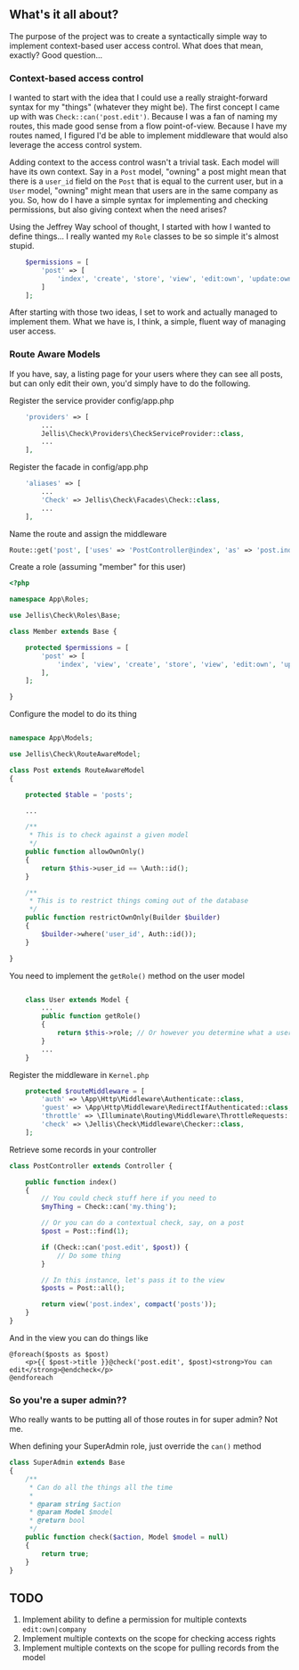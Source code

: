 ## What's it all about?

The purpose of the project was to create a syntactically simple way to implement context-based user access control. What does that mean, exactly? Good question...

### Context-based access control

I wanted to start with the idea that I could use a really straight-forward syntax for my "things" (whatever they might be). The first concept I came up with was `Check::can('post.edit')`. Because I was a fan of naming my routes, this made good sense from a flow point-of-view. Because I have my routes named, I figured I'd be able to implement middleware that would also leverage the access control system.

Adding context to the access control wasn't a trivial task. Each model will have its own context. Say in a `Post` model, "owning" a post might mean that there is a `user_id` field on the `Post` that is equal to the current user, but in a `User` model, "owning" might mean that users are in the same company as you. So, how do I have a simple syntax for implementing and checking permissions, but also giving context when the need arises?

Using the Jeffrey Way school of thought, I started with how I wanted to define things... I really wanted my `Role` classes to be so simple it's almost stupid.

```php
    $permissions = [
        'post' => [
            'index', 'create', 'store', 'view', 'edit:own', 'update:own',
        ]
    ];
```

After starting with those two ideas, I set to work and actually managed to implement them. What we have is, I think, a simple, fluent way of managing user access.

### Route Aware Models

If you have, say, a listing page for your users where they can see all posts, but can only edit their own, you'd simply have to do the following.

Register the service provider config/app.php
```php
    'providers' => [
        ...
        Jellis\Check\Providers\CheckServiceProvider::class,
        ...
    ],
```

Register the facade in config/app.php
```php
    'aliases' => [
        ...
        'Check' => Jellis\Check\Facades\Check::class,
        ...
    ],
```

Name the route and assign the middleware
```php
Route::get('post', ['uses' => 'PostController@index', 'as' => 'post.index', 'middleware' => 'check']);
```

Create a role (assuming "member" for this user)
```php
<?php

namespace App\Roles;

use Jellis\Check\Roles\Base;

class Member extends Base {

    protected $permissions = [
        'post' => [
            'index', 'view', 'create', 'store', 'view', 'edit:own', 'update:own',
        ],
    ];

}
```

Configure the model to do its thing
```php

namespace App\Models;

use Jellis\Check\RouteAwareModel;

class Post extends RouteAwareModel
{

    protected $table = 'posts';

    ...

    /**
     * This is to check against a given model
     */
    public function allowOwnOnly()
    {
        return $this->user_id == \Auth::id();
    }

    /**
     * This is to restrict things coming out of the database
     */
    public function restrictOwnOnly(Builder $builder)
    {
        $builder->where('user_id', Auth::id());
    }

}
```

You need to implement the `getRole()` method on the user model
```php

    class User extends Model {
        ...
        public function getRole()
        {
            return $this->role; // Or however you determine what a user's role is right now
        }
        ...
    }
```

Register the middleware in `Kernel.php`
```php
    protected $routeMiddleware = [
        'auth' => \App\Http\Middleware\Authenticate::class,
        'guest' => \App\Http\Middleware\RedirectIfAuthenticated::class,
        'throttle' => \Illuminate\Routing\Middleware\ThrottleRequests::class,
        'check' => \Jellis\Check\Middleware\Checker::class,
    ];
```

Retrieve some records in your controller
```php
class PostController extends Controller {

    public function index()
    {
        // You could check stuff here if you need to
        $myThing = Check::can('my.thing');

        // Or you can do a contextual check, say, on a post
        $post = Post::find(1);

        if (Check::can('post.edit', $post)) {
            // Do some thing
        }

        // In this instance, let's pass it to the view
        $posts = Post::all();

        return view('post.index', compact('posts'));
    }
}
```

And in the view you can do things like
```twig
@foreach($posts as $post)
    <p>{{ $post->title }}@check('post.edit', $post)<strong>You can edit</strong>@endcheck</p>
@endforeach
```

### So you're a super admin??

Who really wants to be putting all of those routes in for super admin? Not me.

When defining your SuperAdmin role, just override the `can()` method
```php
class SuperAdmin extends Base
{
    /**
     * Can do all the things all the time
     *
     * @param string $action
     * @param Model $model
     * @return bool
     */
    public function check($action, Model $model = null)
    {
        return true;
    }
}
```

## TODO
1. Implement ability to define a permission for multiple contexts `edit:own|company`
1. Implement multiple contexts on the scope for checking access rights
1. Implement multiple contexts on the scope for pulling records from the model